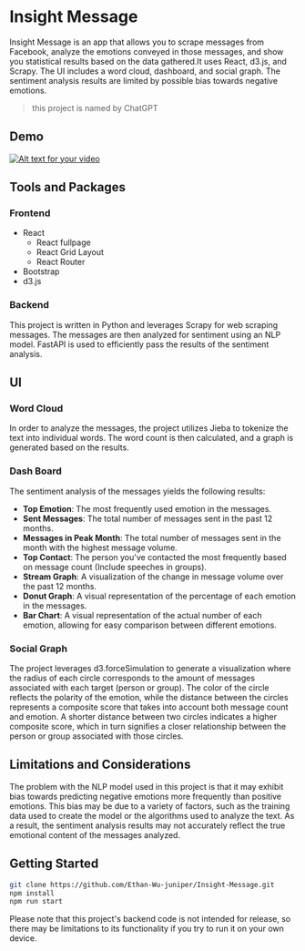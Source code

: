 # Insight Message

Insight Message is an app that allows you to scrape messages from Facebook, analyze the emotions conveyed in those messages, and show you statistical results based on the data gathered.It uses React, d3.js, and Scrapy. The UI includes a word cloud, dashboard, and social graph. The sentiment analysis results are limited by possible bias towards negative emotions.
> this project is named by ChatGPT

## Demo
[![Alt text for your video](http://img.youtube.com/vi/MgZNXxkPyTU/0.jpg)](http://www.youtube.com/watch?v=MgZNXxkPyTU)

## Tools and Packages
### Frontend
- React
  - React fullpage
  - React Grid Layout
  - React Router
- Bootstrap
- d3.js

### Backend
This project is written in Python and leverages Scrapy for web scraping messages. The messages are then analyzed for sentiment using an NLP model. FastAPI is used to efficiently pass the results of the sentiment analysis.

## UI
### Word Cloud
In order to analyze the messages, the project utilizes Jieba to tokenize the text into individual words. The word count is then calculated, and a graph is generated based on the results.

### Dash Board
The sentiment analysis of the messages yields the following results:

- **Top Emotion**: The most frequently used emotion in the messages.
- **Sent Messages**: The total number of messages sent in the past 12 months.
- **Messages in Peak Month**: The total number of messages sent in the month with the highest message volume.
- **Top Contact**: The person you've contacted the most frequently based on message count (Include speeches in groups).
- **Stream Graph**: A visualization of the change in message volume over the past 12 months.
- **Donut Graph**: A visual representation of the percentage of each emotion in the messages.
- **Bar Chart**: A visual representation of the actual number of each emotion, allowing for easy comparison between different emotions.

### Social Graph
The project leverages d3.forceSimulation to generate a visualization where the radius of each circle corresponds to the amount of messages associated with each target (person or group). The color of the circle reflects the polarity of the emotion, while the distance between the circles represents a composite score that takes into account both message count and emotion. A shorter distance between two circles indicates a higher composite score, which in turn signifies a closer relationship between the person or group associated with those circles.

## Limitations and Considerations
The problem with the NLP model used in this project is that it may exhibit bias towards predicting negative emotions more frequently than positive emotions. This bias may be due to a variety of factors, such as the training data used to create the model or the algorithms used to analyze the text. As a result, the sentiment analysis results may not accurately reflect the true emotional content of the messages analyzed.

## Getting Started

```bash
git clone https://github.com/Ethan-Wu-juniper/Insight-Message.git
npm install
npm run start
```

Please note that this project's backend code is not intended for release, so there may be limitations to its functionality if you try to run it on your own device.
